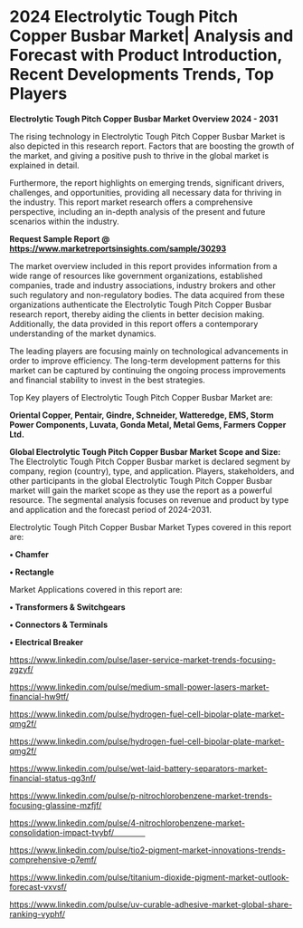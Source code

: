 # 2024 Electrolytic Tough Pitch Copper Busbar Market| Analysis and Forecast with Product Introduction, Recent Developments Trends, Top Players

<Strong> Electrolytic Tough Pitch Copper Busbar Market Overview 2024 - 2031</strong>

The rising technology in Electrolytic Tough Pitch Copper Busbar Market is also depicted in this research report. Factors that are boosting the growth of the market, and giving a positive push to thrive in the global market is explained in detail.

Furthermore, the report highlights on emerging trends, significant drivers, challenges, and opportunities, providing all necessary data for thriving in the industry. This report market research offers a comprehensive perspective, including an in-depth analysis of the present and future scenarios within the industry.

<strong>Request Sample Report @ <a href=https://www.marketreportsinsights.com/sample/30293>https://www.marketreportsinsights.com/sample/30293</a></strong>

The market overview included in this report provides information from a wide range of resources like government organizations, established companies, trade and industry associations, industry brokers and other such regulatory and non-regulatory bodies. The data acquired from these organizations authenticate the Electrolytic Tough Pitch Copper Busbar research report, thereby aiding the clients in better decision making. Additionally, the data provided in this report offers a contemporary understanding of the market dynamics.

The leading players are focusing mainly on technological advancements in order to improve efficiency. The long-term development patterns for this market can be captured by continuing the ongoing process improvements and financial stability to invest in the best strategies.

Top Key players of Electrolytic Tough Pitch Copper Busbar Market are:

<strong>Oriental Copper, Pentair, Gindre, Schneider, Watteredge, EMS, Storm Power Components, Luvata, Gonda Metal, Metal Gems, Farmers Copper Ltd.</strong>

<strong><b>Global Electrolytic Tough Pitch Copper Busbar Market Scope and Size:</b></strong>
The Electrolytic Tough Pitch Copper Busbar market is declared segment by company, region (country), type, and application. Players, stakeholders, and other participants in the global Electrolytic Tough Pitch Copper Busbar market will gain the market scope as they use the report as a powerful resource. The segmental analysis focuses on revenue and product by type and application and the forecast period of 2024-2031.

Electrolytic Tough Pitch Copper Busbar Market Types covered in this report are:

<strong>• Chamfer

• Rectangle</strong>

Market Applications covered in this report are:

<strong>• Transformers & Switchgears

• Connectors & Terminals

• Electrical Breaker</strong> 

<a href=https://www.linkedin.com/pulse/laser-service-market-trends-focusing-zgzyf/>https://www.linkedin.com/pulse/laser-service-market-trends-focusing-zgzyf/</a>

<a href=https://www.linkedin.com/pulse/medium-small-power-lasers-market-financial-hw9tf/>https://www.linkedin.com/pulse/medium-small-power-lasers-market-financial-hw9tf/</a>

<a href=https://www.linkedin.com/pulse/hydrogen-fuel-cell-bipolar-plate-market-qmg2f/>https://www.linkedin.com/pulse/hydrogen-fuel-cell-bipolar-plate-market-qmg2f/</a>

<a href=https://www.linkedin.com/pulse/hydrogen-fuel-cell-bipolar-plate-market-qmg2f/>https://www.linkedin.com/pulse/hydrogen-fuel-cell-bipolar-plate-market-qmg2f/</a>

<a href=https://www.linkedin.com/pulse/wet-laid-battery-separators-market-financial-status-qg3nf/>https://www.linkedin.com/pulse/wet-laid-battery-separators-market-financial-status-qg3nf/</a>

<a href=https://www.linkedin.com/pulse/p-nitrochlorobenzene-market-trends-focusing-glassine-mzfjf/>https://www.linkedin.com/pulse/p-nitrochlorobenzene-market-trends-focusing-glassine-mzfjf/</a>

<a href=https://www.linkedin.com/pulse/4-nitrochlorobenzene-market-consolidation-impact-tvybf/              >https://www.linkedin.com/pulse/4-nitrochlorobenzene-market-consolidation-impact-tvybf/              </a>

<a href=https://www.linkedin.com/pulse/tio2-pigment-market-innovations-trends-comprehensive-p7emf/>https://www.linkedin.com/pulse/tio2-pigment-market-innovations-trends-comprehensive-p7emf/</a>

<a href=https://www.linkedin.com/pulse/titanium-dioxide-pigment-market-outlook-forecast-vxvsf/>https://www.linkedin.com/pulse/titanium-dioxide-pigment-market-outlook-forecast-vxvsf/</a>

<a href=https://www.linkedin.com/pulse/uv-curable-adhesive-market-global-share-ranking-vyphf/>https://www.linkedin.com/pulse/uv-curable-adhesive-market-global-share-ranking-vyphf/</a>
